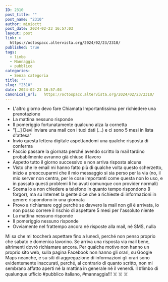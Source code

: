 ```yaml
---
ID: 2310
post_title: ""
post_name: "2310"
author: minioctt
post_date: 2024-02-23 16:57:03
layout: post
link: >
  https://octospacc.altervista.org/2024/02/23/2310/
published: true
tags:
  - limbo
  - Mannaggia
  - pubblico
categories:
  - Senza categoria
title: ""
slug: "2310"
date: 2024-02-23 16:57:03
canonical_url:   https://octospacc.altervista.org/2024/02/23/2310/
---
```

<!-- wp:list {"className":"greentext"} -->
<ul class="greentext"><!-- wp:list-item -->
<li>L'altro giorno devo fare Chiamata Importantissima per richiedere una prenotazione</li>
<!-- /wp:list-item -->

<!-- wp:list-item -->
<li>La mattina nessuno risponde</li>
<!-- /wp:list-item -->

<!-- wp:list-item -->
<li>Il pomeriggio fortunatamente qualcuno alza la cornetta</li>
<!-- /wp:list-item -->

<!-- wp:list-item -->
<li>"[...] Devi inviare una mail con i tuoi dati (...) e ci sono 5 mesi in lista d'attesa"</li>
<!-- /wp:list-item -->

<!-- wp:list-item -->
<li>Invio questa lettera digitale aspettandomi una qualche risposta di conferma</li>
<!-- /wp:list-item -->

<!-- wp:list-item -->
<li>Faccio passare la giornata perché avendo scritto la mail tardino probabilmente avranno già chiuso il lavoro</li>
<!-- /wp:list-item -->

<!-- wp:list-item -->
<li>Aspetto tutto il giorno successivo e non arriva risposta alcuna</li>
<!-- /wp:list-item -->

<!-- wp:list-item -->
<li>Visto che le email mi hanno fatto più di qualche volta questo scherzetto, inizio a preoccuparmi che il mio messaggio si sia perso per la via (no, il mio server non centra, per le cose importanti come questa non lo uso, e in passato questi problemi li ho avuti comunque con provider normali)</li>
<!-- /wp:list-item -->

<!-- wp:list-item -->
<li>Scema io a non chiedere a telefono in quanto tempo rispondono (I forgor), ma su Internet la gente dice che a richieste di informazioni in genere rispondono in una giornata</li>
<!-- /wp:list-item -->

<!-- wp:list-item -->
<li>Provo a richiamare oggi perché se davvero la mail non gli è arrivata, io non posso correre il rischio di aspettare 5 mesi per l'assoluto niente</li>
<!-- /wp:list-item -->

<!-- wp:list-item -->
<li>La mattina nessuno risponde</li>
<!-- /wp:list-item -->

<!-- wp:list-item -->
<li>Il pomeriggio nessuno risponde</li>
<!-- /wp:list-item -->

<!-- wp:list-item -->
<li>Ovviamente nel frattempo ancora né risposte alla mail, né SMS, nulla</li>
<!-- /wp:list-item --></ul>
<!-- /wp:list -->

<!-- wp:paragraph -->
<p markdown="1">Mi sa che mi toccherà aspettare fino a lunedì, perché non penso proprio che sabato e domenica lavorino. Se arriva una risposta via mail bene, altrimenti dovrò richiamare ancora. Per qualche motivo non hanno un proprio sito web, sulla pagina Facebook non hanno gli orari, su Google Maps neanche, e su siti di aggregazione di informazioni gli orari sono evidentemente inaccurati, perché, al contrario di quanto scritto, non mi sembrano affatto aperti né la mattina in generale né il venerdì. Il #limbo di qualunque ufficio #pubblico italiano, #mannaggia!!! ☠️ ☠️ ☠️</p>
<!-- /wp:paragraph -->